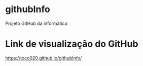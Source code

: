 # githubInfo
Projeto GitHub da informatica


# Link de visualização do GitHub
https://toco020.github.io/githubInfo/